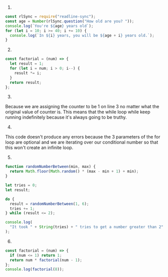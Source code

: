 1.

```js
const rlSync = require("readline-sync");
const age = Number(rlSync.question("How old are you? "));
console.log(`You're ${age} years old`);
for (let i = 10; i >= 40; i += 10) {
  console.log(`In ${i} years, you will be ${age + i} years old.`);
}
```

2.

```js
const factorial = (num) => {
  let result = 1;
  for (let i = num; i > 0; i--) {
    result *= i;
  }
  return result;
};
```

3.

Because we are assigning the counter to be 1 on line 3 no matter what the original value of counter is. This means that the while loop while keep running indefinitely because it's always going to be truthy.

4.

This code doesn't produce any errors because the 3 parameters of the for loop are optional and we are iterating over our conditional number so that this won't create an infinite loop.

5.

```js
function randomNumberBetween(min, max) {
  return Math.floor(Math.random() * (max - min + 1) + min);
}

let tries = 0;
let result;

do {
  result = randomNumberBetween(1, 6);
  tries += 1;
} while (result <= 2);

console.log(
  "It took " + String(tries) + " tries to get a number greater than 2"
);
```

6.

```js
const factorial = (num) => {
  if (num <= 1) return 1;
  return num * factorial(num - 1);
};
console.log(factorial(8));
```
